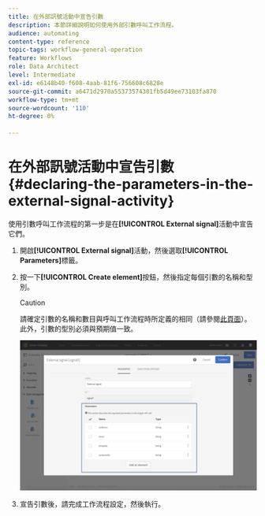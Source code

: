 ```yaml
---
title: 在外部訊號活動中宣告引數
description: 本節詳細說明如何使用外部引數呼叫工作流程。
audience: automating
content-type: reference
topic-tags: workflow-general-operation
feature: Workflows
role: Data Architect
level: Intermediate
exl-id: e6148b40-f608-4aab-81f6-756608c6828e
source-git-commit: a6471d2970a55373574301fb5d49ee73103fa870
workflow-type: tm+mt
source-wordcount: '110'
ht-degree: 0%

---
```


# 在外部訊號活動中宣告引數 {#declaring-the-parameters-in-the-external-signal-activity}

使用引數呼叫工作流程的第一步是在&#x200B;**[!UICONTROL External signal]**&#x200B;活動中宣告它們。

1. 開啟&#x200B;**[!UICONTROL External signal]**&#x200B;活動，然後選取&#x200B;**[!UICONTROL Parameters]**&#x200B;標籤。
1. 按一下&#x200B;**[!UICONTROL Create element]**&#x200B;按鈕，然後指定每個引數的名稱和型別。

   >[!CAUTION]
   >
   >請確定引數的名稱和數目與呼叫工作流程時所定義的相同（請參閱[此頁面](../../automating/using/defining-parameters-calling-workflow.md)）。 此外，引數的型別必須與預期值一致。

   ![](assets/extsignal_declaringparameters_1.png)

1. 宣告引數後，請完成工作流程設定，然後執行。
